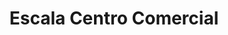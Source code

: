 ---
title: "Escala Centro Comercial"
url: /puerta-parada/escala-centro-comercial-carretera-a-el-salvador/
shop: Einkaufszentrum
---